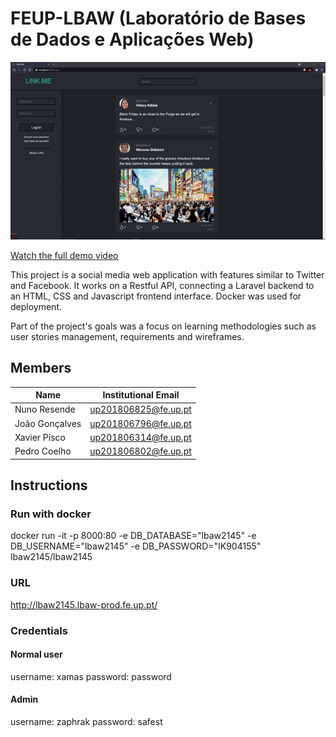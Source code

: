 # FEUP-LBAW (Laboratório de Bases de Dados e Aplicações Web)

![Tuca](./docs/lbawgif.gif)  

[Watch the full demo video](./docs/lbaw2145.mp4)

This project is a social media web application with features similar to Twitter and Facebook. It works on a Restful API, connecting a Laravel backend to an HTML, CSS and Javascript frontend interface. Docker was used for deployment.

Part of the project's goals was a focus on learning methodologies such as user stories management, requirements and wireframes.

## Members

| Name | Institutional Email |
| -------- | -------- |
| Nuno Resende | up201806825@fe.up.pt     |
| João Gonçalves | up201806796@fe.up.pt    |
| Xavier Pisco | up201806314@fe.up.pt     |
| Pedro Coelho |   up201806802@fe.up.pt   |

## Instructions

### Run with docker

docker run -it -p 8000:80 -e DB_DATABASE="lbaw2145" -e DB_USERNAME="lbaw2145" -e DB_PASSWORD="IK904155" lbaw2145/lbaw2145 

### URL

http://lbaw2145.lbaw-prod.fe.up.pt/

### Credentials

#### Normal user

username: xamas
password: password

#### Admin

username: zaphrak
password: safest
